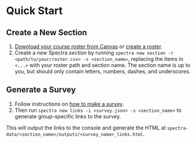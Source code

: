 # Quick Start 

## Create a New Section

1. [Download your course roster from Canvas](/docs/how-to/roster-files) or [create a roster](/docs/how-to/roster-files).
1. Create a new Spectra *section* by running `spectra new section -r <path/to/your/roster.csv> -s <section_name>`, replacing the items in `<...>` with 
your roster path and section name. The section name is up to you, but should only contain letters, numbers, dashes, and underscores.

## Generate a Survey

1. Follow instructions on [how to make a survey](/docs/how-to/make-a-survey).
1. Then run `spectra new links -i <survey.json> -s <section_name>` to generate 
group-specific links to the survey.

This will output the links to the console and generate the HTML at `spectra-data/<section_name>/outputs/<survey_name>_links.html`.

